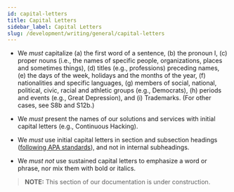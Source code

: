 ```yaml
---
id: capital-letters
title: Capital Letters
sidebar_label: Capital Letters
slug: /development/writing/general/capital-letters
---
```


* We *must* capitalize (a) the first word of a sentence,
  (b) the pronoun I, (c) proper nouns
  (i.e., the names of specific people, organizations,
  places and sometimes things),
  (d) titles (e.g., professions) preceding names,
  (e) the days of the week, holidays and the months of the year,
  (f) nationalities and specific languages,
  (g) members of social, national, political, civic, racial and athletic groups
  (e.g., Democrats),
  (h) periods and events (e.g., Great Depression),
  and (i) Trademarks. (For other cases, see S8b and S12b.)

* We *must* present the names of our solutions and services
  with initial capital letters (e.g., Continuous Hacking).

* We *must* use initial capital letters in section and subsection headings
  ([following APA standards](https://capitalizemytitle.com/style/APA/)),
  and not in internal subheadings.

* We *must not* use sustained capital letters to emphasize a word or phrase,
  nor mix them with bold or italics.

> **NOTE:**
> This section of our documentation is under construction.
